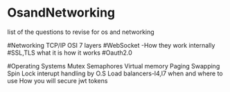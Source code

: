 # OsandNetworking
Iist of the questions to revise for os and networking

#Networking
  TCP/IP
  OSI 7 layers
#WebSocket -How they work internally
#SSL,TLS what it is how it works
#Oauth2.0

#Operating Systems
  Mutex
  Semaphores
  Virtual memory
  Paging 
  Swapping
  Spin Lock
  interupt handling by O.S 
  Load balancers-l4,l7 when and where to use
	How you will secure jwt tokens
  
